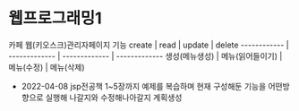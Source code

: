 # 웹프로그래밍1
카페 웹(키오스크)관리자페이지
기능
create | read | update | delete 
------------ | ------------- | ------------- | ------------- 
생성(메뉴생성) | 메뉴(읽어들이기) | 메뉴(수정) | 메뉴(삭제)
* 2022-04-08 jsp전공책 1~5장까지 예제를 복습하며 현재 구성해둔 기능을 어떤방향으로 실행해 나갈지와 수정해나아갈지 계획생성
